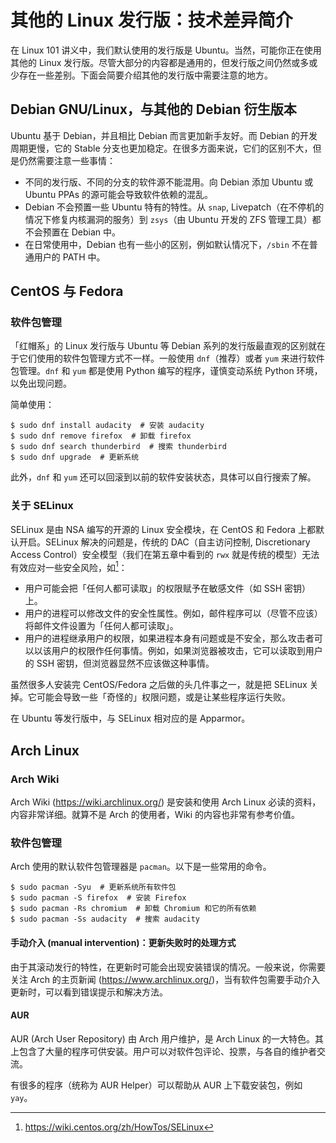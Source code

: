 # 其他的 Linux 发行版：技术差异简介

在 Linux 101 讲义中，我们默认使用的发行版是 Ubuntu。当然，可能你正在使用其他的 Linux 发行版。尽管大部分的内容都是通用的，但发行版之间仍然或多或少存在一些差别。下面会简要介绍其他的发行版中需要注意的地方。

## Debian GNU/Linux，与其他的 Debian 衍生版本

Ubuntu 基于 Debian，并且相比 Debian 而言更加新手友好。而 Debian 的开发周期更慢，它的 Stable 分支也更加稳定。在很多方面来说，它们的区别不大，但是仍然需要注意一些事情：

- 不同的发行版、不同的分支的软件源不能混用。向 Debian 添加 Ubuntu 或 Ubuntu PPAs 的源可能会导致软件依赖的混乱。
- Debian 不会预置一些 Ubuntu 特有的特性。从 `snap`, Livepatch（在不停机的情况下修复内核漏洞的服务）到 `zsys`（由 Ubuntu 开发的 ZFS 管理工具）都不会预置在 Debian 中。
- 在日常使用中，Debian 也有一些小的区别，例如默认情况下，`/sbin` 不在普通用户的 PATH 中。

## CentOS 与 Fedora

### 软件包管理

「红帽系」的 Linux 发行版与 Ubuntu 等 Debian 系列的发行版最直观的区别就在于它们使用的软件包管理方式不一样。一般使用 `dnf`（推荐）或者 `yum` 来进行软件包管理。`dnf` 和 `yum` 都是使用 Python 编写的程序，谨慎变动系统 Python 环境，以免出现问题。

简单使用：

```shell
$ sudo dnf install audacity  # 安装 audacity
$ sudo dnf remove firefox  # 卸载 firefox
$ sudo dnf search thunderbird  # 搜索 thunderbird
$ sudo dnf upgrade  # 更新系统
```

此外，`dnf` 和 `yum` 还可以回滚到以前的软件安装状态，具体可以自行搜索了解。

### 关于 SELinux

SELinux 是由 NSA 编写的开源的 Linux 安全模块，在 CentOS 和 Fedora 上都默认开启。SELinux 解决的问题是，传统的 DAC（自主访问控制, Discretionary Access Control）安全模型（我们在第五章中看到的 `rwx` 就是传统的模型）无法有效应对一些安全风险，如[^1]：

- 用户可能会把「任何人都可读取」的权限赋予在敏感文件（如 SSH 密钥）上。
- 用户的进程可以修改文件的安全性属性。例如，邮件程序可以（尽管不应该）将邮件文件设置为「任何人都可读取」。
- 用户的进程继承用户的权限，如果进程本身有问题或是不安全，那么攻击者可以以该用户的权限作任何事情。例如，如果浏览器被攻击，它可以读取到用户的 SSH 密钥，但浏览器显然不应该做这种事情。

虽然很多人安装完 CentOS/Fedora 之后做的头几件事之一，就是把 SELinux 关掉。它可能会导致一些「奇怪的」权限问题，或是让某些程序运行失败。

在 Ubuntu 等发行版中，与 SELinux 相对应的是 Apparmor。

## Arch Linux

### Arch Wiki

Arch Wiki (<https://wiki.archlinux.org/>) 是安装和使用 Arch Linux 必读的资料，内容非常详细。就算不是 Arch 的使用者，Wiki 的内容也非常有参考价值。

### 软件包管理

Arch 使用的默认软件包管理器是 `pacman`。以下是一些常用的命令。

```shell
$ sudo pacman -Syu  # 更新系统所有软件包
$ sudo pacman -S firefox  # 安装 Firefox
$ sudo pacman -Rs chromium  # 卸载 Chromium 和它的所有依赖
$ sudo pacman -Ss audacity  # 搜索 audacity
```

#### 手动介入 (manual intervention)：更新失败时的处理方式

由于其滚动发行的特性，在更新时可能会出现安装错误的情况。一般来说，你需要关注 Arch 的主页新闻 (<https://www.archlinux.org/>)，当有软件包需要手动介入更新时，可以看到错误提示和解决方法。

#### AUR

AUR (Arch User Repository) 由 Arch 用户维护，是 Arch Linux 的一大特色。其上包含了大量的程序可供安装。用户可以对软件包评论、投票，与各自的维护者交流。

有很多的程序（统称为 AUR Helper）可以帮助从 AUR 上下载安装包，例如 `yay`。

[^1]: <https://wiki.centos.org/zh/HowTos/SELinux>
